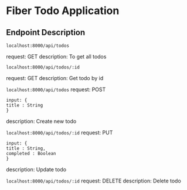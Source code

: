 # Fiber Todo Application

## Endpoint Description

`localhost:8000/api/todos`

request: GET
description: To get all todos

`localhost:8000/api/todos/:id`

request: GET
description: Get todo by id

`localhost:8000/api/todos`
request: POST

```
input: {
title : String
}
```

description: Create new todo

`localhost:8000/api/todos/:id`
request: PUT

```
input: {
title : String,
completed : Boolean
}
```

description: Update todo

`localhost:8000/api/todos/:id`
request: DELETE
description: Delete todo

